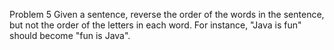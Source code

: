 Problem 5
Given a sentence, reverse the order of the words in the sentence, but not the order of the letters in each word.
For instance, "Java is fun" should become "fun is Java".